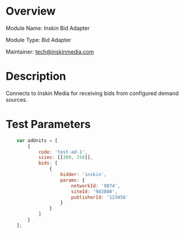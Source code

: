 # Overview

Module Name: Inskin Bid Adapter

Module Type: Bid Adapter

Maintainer: tech@inskinmedia.com

# Description

Connects to Inskin Media for receiving bids from configured demand sources.

# Test Parameters
```javascript
    var adUnits = [
        {
            code: 'test-ad-1',
            sizes: [[300, 250]],
            bids: [
                {
                    bidder: 'inskin',
                    params: {
                        networkId: '9874',
                        siteId: '983808',
                        publisherId: '123456'
                    }
                }
            ]
        }
    ];
```
